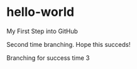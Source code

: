 # hello-world
My First Step into GitHub

Second time branching.
Hope this succeds!

Branching for success time 3

